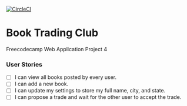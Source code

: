 [![CircleCI](https://circleci.com/gh/abhinavmall/BookTradingClub.svg?style=svg)](https://circleci.com/gh/abhinavmall/BookTradingClub)
# Book Trading Club
Freecodecamp Web Application Project 4

### User Stories
* [ ] I can view all books posted by every user.
* [ ] I can add a new book.
* [ ] I can update my settings to store my full name, city, and state.
* [ ] I can propose a trade and wait for the other user to accept the trade.

